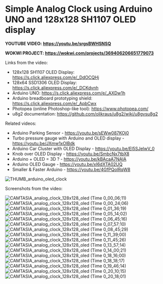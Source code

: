 # Simple Analog Clock using Arduino UNO and 128x128 SH1107 OLED display


**YOUTUBE VIDEO: https://youtu.be/srgsBWHSNSQ**

**WOKWI PROJECT: https://wokwi.com/projects/369406206651779073**


Links from the video:
- 128x128 SH1107 OLED Display: https://s.click.aliexpress.com/e/_DdOCQHj
- 128x64 SSD1306 OLED Display: https://s.click.aliexpress.com/e/_DCKdvnh
- Arduino UNO: https://s.click.aliexpress.com/e/_AXDw1h
- Arduino breadboard prototyping shield: https://s.click.aliexpress.com/e/_ApbCwx
- Photopea (online Photoshop-like tool): https://www.photopea.com/
- u8g2 documentation: https://github.com/olikraus/u8g2/wiki/u8gvsu8g2

Related videos:
- Arduino Parking Sensor - https://youtu.be/sEWw087KOj0
- Turbo pressure gauge with Arduino and OLED display - https://youtu.be/JXmw1xOlBdk
- Arduino Car Cluster with OLED Display - https://youtu.be/El5SJelwV_0
- Knob over OLED Display - https://youtu.be/SmbcNx7tbX8
- Arduino + OLED = 3D ? - https://youtu.be/kBAcaA7NAlA
- Arduino OLED Gauge - https://youtu.be/xI6dXTA02UQ
- Smaller & Faster Arduino - https://youtu.be/4GfPQoIRqW8

![THUMB_arduino_oled_clock](https://github.com/upiir/arduino_oled_clock/assets/117754156/b6c33066-cae8-42b8-85f3-35f65ae653c8)


Screenshots from the video:


![CAMTASIA_analog_clock_128x128_oled (Time 0_00_06;11)](https://github.com/upiir/arduino_oled_clock/assets/117754156/695911ec-a301-415a-9cc4-7bdf39e12fd4)
![CAMTASIA_analog_clock_128x128_oled (Time 0_00_24;06)](https://github.com/upiir/arduino_oled_clock/assets/117754156/af3d09d1-6ca3-4fe0-bfe7-00b8d2215ae7)
![CAMTASIA_analog_clock_128x128_oled (Time 0_01_36;19)](https://github.com/upiir/arduino_oled_clock/assets/117754156/76e717a8-a5fa-4223-8c43-0c923a0dd7bd)
![CAMTASIA_analog_clock_128x128_oled (Time 0_05_14;02)](https://github.com/upiir/arduino_oled_clock/assets/117754156/1333e0ea-cfd7-43f2-aeef-88657ab019cb)
![CAMTASIA_analog_clock_128x128_oled (Time 0_06_45;16)](https://github.com/upiir/arduino_oled_clock/assets/117754156/cac7806d-65e5-4cc5-8f53-7a77e864d12f)
![CAMTASIA_analog_clock_128x128_oled (Time 0_07_57;10)](https://github.com/upiir/arduino_oled_clock/assets/117754156/1db46722-2b7a-46de-a026-654162040558)
![CAMTASIA_analog_clock_128x128_oled (Time 0_08_45;29)](https://github.com/upiir/arduino_oled_clock/assets/117754156/ee708723-ea2d-4ff1-8a0e-f643e3b1d7e1)
![CAMTASIA_analog_clock_128x128_oled (Time 0_11_39;00)](https://github.com/upiir/arduino_oled_clock/assets/117754156/7d18138b-0c32-4982-9cc5-44bd9cd625eb)
![CAMTASIA_analog_clock_128x128_oled (Time 0_11_45;26)](https://github.com/upiir/arduino_oled_clock/assets/117754156/1968b98e-5b1c-47b9-b233-6d84adb2c5fa)
![CAMTASIA_analog_clock_128x128_oled (Time 0_13_57;14)](https://github.com/upiir/arduino_oled_clock/assets/117754156/157f5dca-1f22-4b56-96f8-0b1b83703a3e)
![CAMTASIA_analog_clock_128x128_oled (Time 0_14_00;21)](https://github.com/upiir/arduino_oled_clock/assets/117754156/476f4ed8-0435-476a-ac33-34bd8be8d2e4)
![CAMTASIA_analog_clock_128x128_oled (Time 0_18_16;00)](https://github.com/upiir/arduino_oled_clock/assets/117754156/0c8b4e31-7fbd-4890-9df1-cb6c9b1086dc)
![CAMTASIA_analog_clock_128x128_oled (Time 0_18_18;17)](https://github.com/upiir/arduino_oled_clock/assets/117754156/3d567ee6-ac9b-4514-9e52-c2bc5d0bbc7f)
![CAMTASIA_analog_clock_128x128_oled (Time 0_19_46;14)](https://github.com/upiir/arduino_oled_clock/assets/117754156/b090f27a-0475-423d-a0d5-2fb14ed3e911)
![CAMTASIA_analog_clock_128x128_oled (Time 0_20_10;15)](https://github.com/upiir/arduino_oled_clock/assets/117754156/b1de0ae7-45bf-4c75-b07d-99435b20e8ae)
![CAMTASIA_analog_clock_128x128_oled (Time 0_20_18;01)](https://github.com/upiir/arduino_oled_clock/assets/117754156/6aa416f4-de3b-498e-809c-0a43a07c950a)
